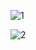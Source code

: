 
![1](https://github.com/muratgull07/Online-Egitim-Platformu/assets/148050387/3dd8b0ca-4897-42d8-932f-54f1bd8ce411)


![2](https://github.com/muratgull07/Online-Egitim-Platformu/assets/148050387/236a29be-3fbb-4344-8aa9-1f6b0932782e)
